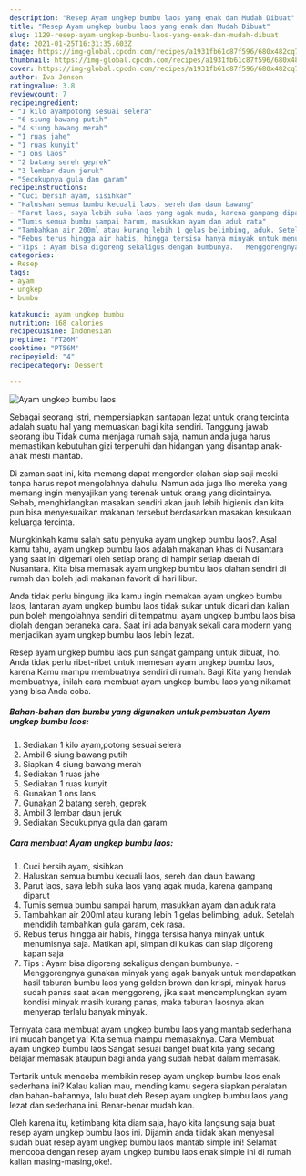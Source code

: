 ```yaml
---
description: "Resep Ayam ungkep bumbu laos yang enak dan Mudah Dibuat"
title: "Resep Ayam ungkep bumbu laos yang enak dan Mudah Dibuat"
slug: 1129-resep-ayam-ungkep-bumbu-laos-yang-enak-dan-mudah-dibuat
date: 2021-01-25T16:31:35.603Z
image: https://img-global.cpcdn.com/recipes/a1931fb61c87f596/680x482cq70/ayam-ungkep-bumbu-laos-foto-resep-utama.jpg
thumbnail: https://img-global.cpcdn.com/recipes/a1931fb61c87f596/680x482cq70/ayam-ungkep-bumbu-laos-foto-resep-utama.jpg
cover: https://img-global.cpcdn.com/recipes/a1931fb61c87f596/680x482cq70/ayam-ungkep-bumbu-laos-foto-resep-utama.jpg
author: Iva Jensen
ratingvalue: 3.8
reviewcount: 7
recipeingredient:
- "1 kilo ayampotong sesuai selera"
- "6 siung bawang putih"
- "4 siung bawang merah"
- "1 ruas jahe"
- "1 ruas kunyit"
- "1 ons laos"
- "2 batang sereh geprek"
- "3 lembar daun jeruk"
- "Secukupnya gula dan garam"
recipeinstructions:
- "Cuci bersih ayam, sisihkan"
- "Haluskan semua bumbu kecuali laos, sereh dan daun bawang"
- "Parut laos, saya lebih suka laos yang agak muda, karena gampang diparut"
- "Tumis semua bumbu sampai harum, masukkan ayam dan aduk rata"
- "Tambahkan air 200ml atau kurang lebih 1 gelas belimbing, aduk. Setelah mendidih tambahkan gula garam, cek rasa."
- "Rebus terus hingga air habis, hingga tersisa hanya minyak untuk menumisnya saja. Matikan api, simpan di kulkas dan siap digoreng kapan saja"
- "Tips : Ayam bisa digoreng sekaligus dengan bumbunya.   Menggorengnya gunakan minyak yang agak banyak untuk mendapatkan hasil taburan bumbu laos yang golden brown dan krispi, minyak harus sudah panas saat akan menggoreng, jika saat mencemplungkan ayam kondisi minyak masih kurang panas, maka taburan laosnya akan menyerap terlalu banyak minyak."
categories:
- Resep
tags:
- ayam
- ungkep
- bumbu

katakunci: ayam ungkep bumbu 
nutrition: 168 calories
recipecuisine: Indonesian
preptime: "PT26M"
cooktime: "PT56M"
recipeyield: "4"
recipecategory: Dessert

---
```



![Ayam ungkep bumbu laos](https://img-global.cpcdn.com/recipes/a1931fb61c87f596/680x482cq70/ayam-ungkep-bumbu-laos-foto-resep-utama.jpg)

Sebagai seorang istri, mempersiapkan santapan lezat untuk orang tercinta adalah suatu hal yang memuaskan bagi kita sendiri. Tanggung jawab seorang ibu Tidak cuma menjaga rumah saja, namun anda juga harus memastikan kebutuhan gizi terpenuhi dan hidangan yang disantap anak-anak mesti mantab.

Di zaman  saat ini, kita memang dapat mengorder olahan siap saji meski tanpa harus repot mengolahnya dahulu. Namun ada juga lho mereka yang memang ingin menyajikan yang terenak untuk orang yang dicintainya. Sebab, menghidangkan masakan sendiri akan jauh lebih higienis dan kita pun bisa menyesuaikan makanan tersebut berdasarkan masakan kesukaan keluarga tercinta. 



Mungkinkah kamu salah satu penyuka ayam ungkep bumbu laos?. Asal kamu tahu, ayam ungkep bumbu laos adalah makanan khas di Nusantara yang saat ini digemari oleh setiap orang di hampir setiap daerah di Nusantara. Kita bisa memasak ayam ungkep bumbu laos olahan sendiri di rumah dan boleh jadi makanan favorit di hari libur.

Anda tidak perlu bingung jika kamu ingin memakan ayam ungkep bumbu laos, lantaran ayam ungkep bumbu laos tidak sukar untuk dicari dan kalian pun boleh mengolahnya sendiri di tempatmu. ayam ungkep bumbu laos bisa diolah dengan beraneka cara. Saat ini ada banyak sekali cara modern yang menjadikan ayam ungkep bumbu laos lebih lezat.

Resep ayam ungkep bumbu laos pun sangat gampang untuk dibuat, lho. Anda tidak perlu ribet-ribet untuk memesan ayam ungkep bumbu laos, karena Kamu mampu membuatnya sendiri di rumah. Bagi Kita yang hendak membuatnya, inilah cara membuat ayam ungkep bumbu laos yang nikamat yang bisa Anda coba.

<!--inarticleads1-->

##### Bahan-bahan dan bumbu yang digunakan untuk pembuatan Ayam ungkep bumbu laos:

1. Sediakan 1 kilo ayam,potong sesuai selera
1. Ambil 6 siung bawang putih
1. Siapkan 4 siung bawang merah
1. Sediakan 1 ruas jahe
1. Sediakan 1 ruas kunyit
1. Gunakan 1 ons laos
1. Gunakan 2 batang sereh, geprek
1. Ambil 3 lembar daun jeruk
1. Sediakan Secukupnya gula dan garam




<!--inarticleads2-->

##### Cara membuat Ayam ungkep bumbu laos:

1. Cuci bersih ayam, sisihkan
1. Haluskan semua bumbu kecuali laos, sereh dan daun bawang
1. Parut laos, saya lebih suka laos yang agak muda, karena gampang diparut
1. Tumis semua bumbu sampai harum, masukkan ayam dan aduk rata
1. Tambahkan air 200ml atau kurang lebih 1 gelas belimbing, aduk. Setelah mendidih tambahkan gula garam, cek rasa.
1. Rebus terus hingga air habis, hingga tersisa hanya minyak untuk menumisnya saja. Matikan api, simpan di kulkas dan siap digoreng kapan saja
1. Tips : Ayam bisa digoreng sekaligus dengan bumbunya.  -  Menggorengnya gunakan minyak yang agak banyak untuk mendapatkan hasil taburan bumbu laos yang golden brown dan krispi, minyak harus sudah panas saat akan menggoreng, jika saat mencemplungkan ayam kondisi minyak masih kurang panas, maka taburan laosnya akan menyerap terlalu banyak minyak.




Ternyata cara membuat ayam ungkep bumbu laos yang mantab sederhana ini mudah banget ya! Kita semua mampu memasaknya. Cara Membuat ayam ungkep bumbu laos Sangat sesuai banget buat kita yang sedang belajar memasak ataupun bagi anda yang sudah hebat dalam memasak.

Tertarik untuk mencoba membikin resep ayam ungkep bumbu laos enak sederhana ini? Kalau kalian mau, mending kamu segera siapkan peralatan dan bahan-bahannya, lalu buat deh Resep ayam ungkep bumbu laos yang lezat dan sederhana ini. Benar-benar mudah kan. 

Oleh karena itu, ketimbang kita diam saja, hayo kita langsung saja buat resep ayam ungkep bumbu laos ini. Dijamin anda tiidak akan menyesal sudah buat resep ayam ungkep bumbu laos mantab simple ini! Selamat mencoba dengan resep ayam ungkep bumbu laos enak simple ini di rumah kalian masing-masing,oke!.

